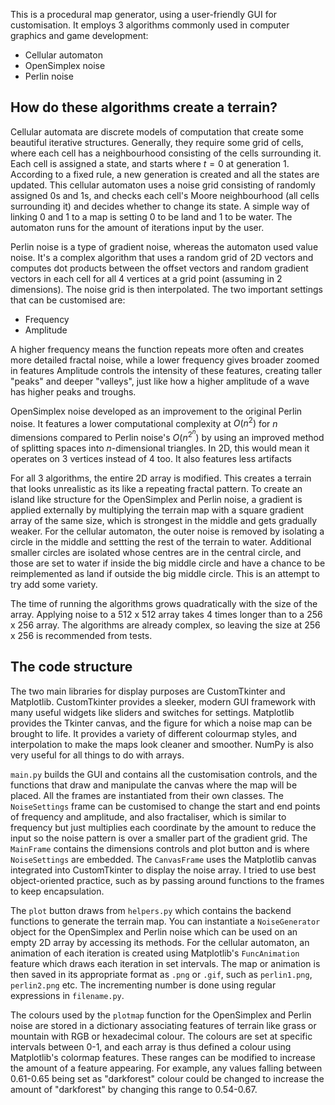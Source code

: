 This is a procedural map generator, using a user-friendly GUI for customisation.
It employs 3 algorithms commonly used in computer graphics and game development:
- Cellular automaton
- OpenSimplex noise
- Perlin noise

## How do these algorithms create a terrain?

Cellular automata are discrete models of computation that create some beautiful iterative structures.
Generally, they require some grid of cells, where each cell has a neighbourhood consisting of the cells surrounding it.
Each cell is assigned a state, and starts where $t=0$ at generation 1.
According to a fixed rule, a new generation is created and all the states are updated.
This cellular automaton uses a noise grid consisting of randomly assigned 0s and 1s, and checks each cell's Moore neighbourhood (all cells surrounding it) and decides whether to change its state. A simple way of linking 0 and 1 to a map is setting 0 to be land and 1 to be water. The automaton runs for the amount of iterations input by the user.

Perlin noise is a type of gradient noise, whereas the automaton used value noise. It's a complex algorithm that uses a random grid of 2D vectors and computes dot products between the offset vectors and random gradient vectors in each cell for all 4 vertices at a grid point (assuming in 2 dimensions). The noise grid is then interpolated. The two important settings that can be customised are:
- Frequency 
- Amplitude

A higher frequency means the function repeats more often and creates more detailed fractal noise, while a lower frequency gives broader zoomed in features
Amplitude controls the intensity of these features, creating taller "peaks" and deeper "valleys", just like how a higher amplitude of a wave has higher peaks and troughs.

OpenSimplex noise developed as an improvement to the original Perlin noise. It features a lower computational complexity at $O(n^2)$ for $n$ dimensions compared to Perlin noise's $O(n^{2^n})$ by using an improved method of splitting spaces into $n$-dimensional triangles. In 2D, this would mean it operates on 3 vertices instead of 4 too. It also features less artifacts 

For all 3 algorithms, the entire 2D array is modified. This creates a terrain that looks unrealistic as its like a repeating fractal pattern. To create an island like structure for the OpenSimplex and Perlin noise, a gradient is applied externally by multiplying the terrain map with a square gradient array of the same size, which is strongest in the middle and gets gradually weaker. For the cellular automaton, the outer noise is removed by isolating a circle in the middle and settting the rest of the terrain to water. Additional smaller circles are isolated whose centres are in the central circle, and those are set to water if inside the big middle circle and have a chance to be reimplemented as land if outside the big middle circle. This is an attempt to try add some variety.

The time of running the algorithms grows quadratically with the size of the array. Applying noise to a 512 x 512 array takes 4 times longer than to a 256 x 256 array. The algorithms are already complex, so leaving the size at 256 x 256 is recommended from tests.

## The code structure

The two main libraries for display purposes are CustomTkinter and Matplotlib. CustomTkinter provides a sleeker, modern GUI framework with many useful widgets like sliders and switches for settings. Matplotlib provides the Tkinter canvas, and the figure for which a noise map can be brought to life. It provides a variety of different colourmap styles, and interpolation to make the maps look cleaner and smoother. NumPy is also very useful for all things to do with arrays.

`main.py` builds the GUI and contains all the customisation controls, and the functions that draw and manipulate the canvas where the map will be placed. All the frames are instantiated from their own classes. The `NoiseSettings` frame can be customised to change the start and end points of frequency and amplitude, and also fractaliser, which is similar to frequency but just multiplies each coordinate by the amount to reduce the input so the noise pattern is over a smaller part of the gradient grid. The `MainFrame` contains the dimensions controls and plot button and is where `NoiseSettings` are embedded. The `CanvasFrame` uses the Matplotlib canvas integrated into CustomTkinter to display the noise array. I tried to use best object-oriented practice, such as by passing around functions to the frames to keep encapsulation.

The `plot` button draws from `helpers.py` which contains the backend functions to generate the terrain map. You can instantiate a `NoiseGenerator` object for the OpenSimplex and Perlin noise which can be used on an empty 2D array by accessing its methods. For the cellular automaton, an animation of each iteration is created using Matplotlib's `FuncAnimation` feature which draws each iteration in set intervals. The map or animation is then saved in its appropriate format as `.png` or `.gif`, such as `perlin1.png`, `perlin2.png` etc. The incrementing number is done using regular expressions in `filename.py`. 

The colours used by the `plotmap` function for the OpenSimplex and Perlin noise are stored in a dictionary associating features of terrain like grass or mountain with RGB or hexadecimal colour. The colours are set at specific intervals between 0-1, and each array is thus defined a colour using Matplotlib's colormap features. These ranges can be modified to increase the amount of a feature appearing. For example, any values falling between 0.61-0.65 being set as "darkforest" colour could be changed to increase the amount of "darkforest" by changing this range to 0.54-0.67.